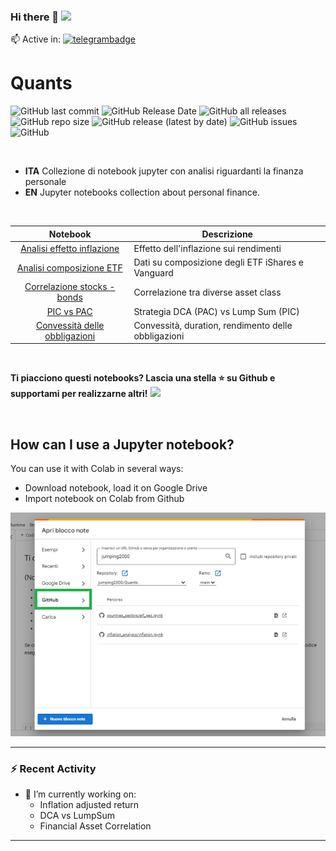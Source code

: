 ### Hi there 👋 ![](https://komarev.com/ghpvc/?username=jumping2000&style=flat-square)

📫 Active in: [![telegrambadge]][telegram]
<br>
# Quants
![GitHub last commit](https://img.shields.io/github/last-commit/jumping2000/Quants)
![GitHub Release Date](https://img.shields.io/github/release-date/jumping2000/Quants)
![GitHub all releases](https://img.shields.io/github/downloads/jumping2000/Quants/total)
![GitHub repo size](https://img.shields.io/github/repo-size/jumping2000/Quants)
![GitHub release (latest by date)](https://img.shields.io/github/v/release/jumping2000/quants)
![GitHub issues](https://img.shields.io/github/issues/jumping2000/Quants)
![GitHub](https://img.shields.io/github/license/jumping2000/Quants)

<br>

- **ITA** Collezione di notebook jupyter con analisi riguardanti la finanza personale
- **EN** Jupyter notebooks collection about personal finance.

<br>

| Notebook | Descrizione |
| :---: | --- |
| [Analisi effetto inflazione](inflation_analysis/) | Effetto dell'inflazione sui rendimenti |
| [Analisi composizione ETF](countries_sectors/) | Dati su composizione degli ETF iShares e Vanguard |
| [Correlazione stocks - bonds](correlation/) | Correlazione tra diverse asset class|
| [PIC vs PAC](portfolio_analysis/) | Strategia DCA (PAC) vs Lump Sum (PIC) |
| [Convessità delle obbligazioni](portfolio_analysis/) | Convessità, duration, rendimento delle obbligazioni |

<br>

**Ti piacciono questi notebooks? Lascia una stella ⭐ su Github e supportami per realizzarne altri!** <a href="https://www.buymeacoffee.com/jumping"><img src="https://cdn.buymeacoffee.com/buttons/default-yellow.png" height="20"></a>

<br>

## How can I use a Jupyter notebook?
You can use it with Colab in several ways:
* Download notebook, load it on Google Drive 
* Import notebook on Colab from Github


![Colab import](images/colab.png)




---

### :zap: Recent Activity

<!--START_SECTION:activity-->
- 🔭 I’m currently working on:
  -  Inflation adjusted return
  -  DCA vs LumpSum
  -  Financial Asset Correlation
<!--END_SECTION:activity-->

---

[telegram]: https://t.me/CanalePaoloCole
[telegrambadge]: https://img.shields.io/badge/Chat-Telegram-blue?logo=Telegram
